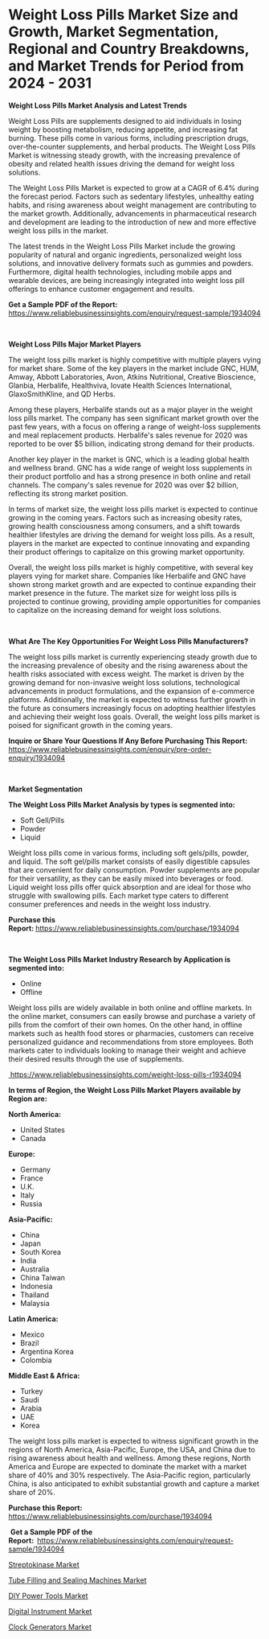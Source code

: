 <p><h1>Weight Loss Pills Market Size and Growth, Market Segmentation, Regional and Country Breakdowns, and Market Trends for Period from 2024 -  2031</h1></p><p><strong>Weight Loss Pills Market Analysis and Latest Trends</strong></p>
<p><p>Weight Loss Pills are supplements designed to aid individuals in losing weight by boosting metabolism, reducing appetite, and increasing fat burning. These pills come in various forms, including prescription drugs, over-the-counter supplements, and herbal products. The Weight Loss Pills Market is witnessing steady growth, with the increasing prevalence of obesity and related health issues driving the demand for weight loss solutions.</p><p>The Weight Loss Pills Market is expected to grow at a CAGR of 6.4% during the forecast period. Factors such as sedentary lifestyles, unhealthy eating habits, and rising awareness about weight management are contributing to the market growth. Additionally, advancements in pharmaceutical research and development are leading to the introduction of new and more effective weight loss pills in the market.</p><p>The latest trends in the Weight Loss Pills Market include the growing popularity of natural and organic ingredients, personalized weight loss solutions, and innovative delivery formats such as gummies and powders. Furthermore, digital health technologies, including mobile apps and wearable devices, are being increasingly integrated into weight loss pill offerings to enhance customer engagement and results.</p></p>
<p><strong>Get a Sample PDF of the Report:&nbsp;</strong> <a href="https://www.reliablebusinessinsights.com/enquiry/request-sample/1934094">https://www.reliablebusinessinsights.com/enquiry/request-sample/1934094</a></p>
<p>&nbsp;</p>
<p><strong>Weight Loss Pills Major Market Players</strong></p>
<p><p>The weight loss pills market is highly competitive with multiple players vying for market share. Some of the key players in the market include GNC, HUM, Amway, Abbott Laboratories, Avon, Atkins Nutritional, Creative Bioscience, Glanbia, Herbalife, Healthviva, Iovate Health Sciences International, GlaxoSmithKline, and QD Herbs.</p><p>Among these players, Herbalife stands out as a major player in the weight loss pills market. The company has seen significant market growth over the past few years, with a focus on offering a range of weight-loss supplements and meal replacement products. Herbalife's sales revenue for 2020 was reported to be over $5 billion, indicating strong demand for their products.</p><p>Another key player in the market is GNC, which is a leading global health and wellness brand. GNC has a wide range of weight loss supplements in their product portfolio and has a strong presence in both online and retail channels. The company's sales revenue for 2020 was over $2 billion, reflecting its strong market position.</p><p>In terms of market size, the weight loss pills market is expected to continue growing in the coming years. Factors such as increasing obesity rates, growing health consciousness among consumers, and a shift towards healthier lifestyles are driving the demand for weight loss pills. As a result, players in the market are expected to continue innovating and expanding their product offerings to capitalize on this growing market opportunity.</p><p>Overall, the weight loss pills market is highly competitive, with several key players vying for market share. Companies like Herbalife and GNC have shown strong market growth and are expected to continue expanding their market presence in the future. The market size for weight loss pills is projected to continue growing, providing ample opportunities for companies to capitalize on the increasing demand for weight loss solutions.</p></p>
<p>&nbsp;</p>
<p><strong>What Are The Key Opportunities For Weight Loss Pills Manufacturers?</strong></p>
<p><p>The weight loss pills market is currently experiencing steady growth due to the increasing prevalence of obesity and the rising awareness about the health risks associated with excess weight. The market is driven by the growing demand for non-invasive weight loss solutions, technological advancements in product formulations, and the expansion of e-commerce platforms. Additionally, the market is expected to witness further growth in the future as consumers increasingly focus on adopting healthier lifestyles and achieving their weight loss goals. Overall, the weight loss pills market is poised for significant growth in the coming years.</p></p>
<p><strong>Inquire or Share Your Questions If Any Before Purchasing This Report:</strong> <a href="https://www.reliablebusinessinsights.com/enquiry/pre-order-enquiry/1934094">https://www.reliablebusinessinsights.com/enquiry/pre-order-enquiry/1934094</a></p>
<p>&nbsp;</p>
<p><strong>Market Segmentation</strong></p>
<p><strong>The Weight Loss Pills Market Analysis by types is segmented into:</strong></p>
<p><ul><li>Soft Gell/Pills</li><li>Powder</li><li>Liquid</li></ul></p>
<p><p>Weight loss pills come in various forms, including soft gels/pills, powder, and liquid. The soft gel/pills market consists of easily digestible capsules that are convenient for daily consumption. Powder supplements are popular for their versatility, as they can be easily mixed into beverages or food. Liquid weight loss pills offer quick absorption and are ideal for those who struggle with swallowing pills. Each market type caters to different consumer preferences and needs in the weight loss industry.</p></p>
<p><strong>Purchase this Report:&nbsp;</strong><a href="https://www.reliablebusinessinsights.com/purchase/1934094">https://www.reliablebusinessinsights.com/purchase/1934094</a></p>
<p>&nbsp;</p>
<p><strong>The Weight Loss Pills Market Industry Research by Application is segmented into:</strong></p>
<p><ul><li>Online</li><li>Offline</li></ul></p>
<p><p>Weight loss pills are widely available in both online and offline markets. In the online market, consumers can easily browse and purchase a variety of pills from the comfort of their own homes. On the other hand, in offline markets such as health food stores or pharmacies, customers can receive personalized guidance and recommendations from store employees. Both markets cater to individuals looking to manage their weight and achieve their desired results through the use of supplements.</p></p>
<p><a href="https://www.reliablebusinessinsights.com/weight-loss-pills-r1934094">&nbsp;https://www.reliablebusinessinsights.com/weight-loss-pills-r1934094</a></p>
<p><strong>In terms of Region, the Weight Loss Pills Market Players available by Region are:</strong></p>
<p>
    <p> <strong> North America: </strong>
        <ul>
            <li>United States</li>
            <li>Canada</li>
        </ul>
        </p> 
    <p> <strong> Europe: </strong>
        <ul>
            <li>Germany</li>
            <li>France</li>
            <li>U.K.</li>
            <li>Italy</li>
            <li>Russia</li>
        </ul>
        </p> 
    <p> <strong> Asia-Pacific: </strong>
        <ul>
            <li>China</li>
            <li>Japan</li>
            <li>South Korea</li>
            <li>India</li>
            <li>Australia</li>
            <li>China Taiwan</li>
            <li>Indonesia</li>
            <li>Thailand</li>
            <li>Malaysia</li>
        </ul>
        </p> 
    <p> <strong> Latin America: </strong>
        <ul>
            <li>Mexico</li>
            <li>Brazil</li>
            <li>Argentina Korea</li>
            <li>Colombia</li>
        </ul>
        </p> 
    <p> <strong> Middle East & Africa: </strong>
        <ul>
            <li>Turkey</li>
            <li>Saudi</li>
            <li>Arabia</li>
            <li>UAE</li>
            <li>Korea</li>
        </ul>
    </p>
    </p>
<p><p>The weight loss pills market is expected to witness significant growth in the regions of North America, Asia-Pacific, Europe, the USA, and China due to rising awareness about health and wellness. Among these regions, North America and Europe are expected to dominate the market with a market share of 40% and 30% respectively. The Asia-Pacific region, particularly China, is also anticipated to exhibit substantial growth and capture a market share of 20%.</p></p>
<p><strong>Purchase this Report: </strong><a href="https://www.reliablebusinessinsights.com/purchase/1934094">https://www.reliablebusinessinsights.com/purchase/1934094</a></p>
<p>&nbsp;<strong>Get a Sample PDF of the Report:&nbsp;&nbsp;</strong><a href="https://www.reliablebusinessinsights.com/enquiry/request-sample/1934094">https://www.reliablebusinessinsights.com/enquiry/request-sample/1934094</a></p>
<p><strong></strong></p>
<p><p><a href="https://github.com/eugeneKim6262/Market-Research-Report-List-1/blob/main/streptokinase-market.md">Streptokinase Market</a></p><p><a href="https://medium.com/@welsonwiden94552/tube-filling-and-sealing-machines-market-share-size-trends-industry-analysis-report-by-b7477ce32ce1">Tube Filling and Sealing Machines Market</a></p><p><a href="https://medium.com/@billyrice626/global-diy-power-tools-market-size-share-analysis-by-product-type-by-application-by-region-2876d49f0033">DIY Power Tools Market</a></p><p><a href="https://medium.com/@babymorar/digital-instrument-market-research-report-market-forecast-and-growth-prospects-with-a-steady-cagr-46d031a55ca9">Digital Instrument Market</a></p><p><a href="https://medium.com/@madisynreinger/global-clock-generators-market-sector-types-applications-market-player-strategies-regional-b378125ba4d9">Clock Generators Market</a></p></p>
